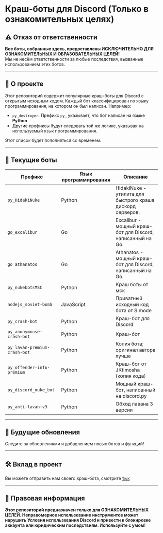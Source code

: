 # Краш-боты для Discord (Только в ознакомительных целях)

## ⚠️ Отказ от ответственности

**Все боты, собранные здесь, предоставлены ******ИСКЛЮЧИТЕЛЬНО ДЛЯ ОЗНАКОМИТЕЛЬНЫХ И ОБРАЗОВАТЕЛЬНЫХ ЦЕЛЕЙ******!**\
Мы не несём ответственности за любые последствия, вызванные использованием этих ботов.

---

## 🔗 О проекте

Этот репозиторий содержит популярные краш-боты для Discord с открытым исходным кодом. Каждый бот классифицирован по языку программирования, на котором он был написан. Например:

- `py_destroyer`: Префикс `py_` указывает, что бот написан на языке **Python**.
- Другие префиксы будут следовать той же логике, указывая на используемый язык программирования.

Этот список будет пополняться со временем.

---

## 🔹 Текущие боты

| Префикс                  | Язык программирования | Описание                                                 |
|--------------------------|-----------------------|---------------------------------------------------------|
| `py_HidakiNuke`          | Python                | HidakiNuke - утилита для быстрого краша дискорд серверов.|
| `go_excalibur`           | Go                    | Excalibur - мощный краш-бот для Discord, написанный на Go.|
| `go_athanatos`           | Go                    | Athanatos - мощный краш-бот для Discord, написанный на Go.|
| `py_nukebotsMSC`         | Python                | Краш боты от мск                                          |
| `nodejs_soviet-bomb`     | JavaScript            | Приватный исходный код бота от S.mode                   |
| `py_crash-bot`           | Python                | Краш-бот для Discord                                    |
| `py_anonymouse-crash-bot`| Python                | Краш-бот                                               |
| `py_lavan-premium-crash-bot`| Python             | Копия бота; оригинал автора лучше                       |
| `py_offender-info-premium`| Python               | Краш-бот от JKtimosha (копия кода)                      |
| `py_discord_nuke_bot`    | Python                | Мощный краш-бот, написанный на discord.py               |
| `py_anti-lavan-v3`       | Python                | Обход лавана 3 версии                                   |

---

## 🔄 Будущие обновления

Следите за обновлениями и добавлением новых ботов и функций!

---

## 🛠️ Вклад в проект

Вы можете отправить нам своего краш-бота, смотрите [тык](https://github.com/crashbots/crash_bots_from_users)

---

## 🔐 Правовая информация

**Этот репозиторий предназначен только для ОЗНАКОМИТЕЛЬНЫХ ЦЕЛЕЙ. Неправомерное использование инструментов может нарушить Условия использования Discord и привести к блокировке аккаунта или юридическим последствиям. Используйте с умом!**

